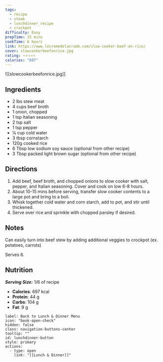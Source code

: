 ```yaml
---
tags:
  - recipe
  - steak
  - lunchdinner_recipe
  - crockpot
difficulty: Easy
prepTime: 15 mins
cookTime: 6 hours
link: https://www.lecremedelacrumb.com/slow-cooker-beef-on-rice/
cover: slowcookerbeefonrice.jpg
rating: ⭐️⭐️⭐️⭐️⭐️
calories: "697"
---
```


![[slowcookerbeefonrice.jpg]]
## Ingredients
- 2 lbs stew meat
- 4 cups beef broth
- 1 onion, chopped
- 1 tsp Italian seasoning
- 2 tsp salt
- 1 tsp pepper
- ¼ cup cold water
- 3 tbsp cornstarch
- 120g cooked rice
- 6 Tbsp low sodium soy sauce (optional from other recipe)
- 3 Tbsp packed light brown sugar (optional from other recipe)


## Directions
1. Add beef, beef broth, and chopped onions to slow cooker with salt, pepper, and Italian seasoning. Cover and cook on low 6-8 hours. 
2. About 10-15 mins before serving, transfer slow cooker contents to a large pot and bring to a boil. 
3. Whisk together cold water and corn starch, add to pot, and stir until thickened. 
4. Serve over rice and sprinkle with chopped parsley if desired.
## Notes
Can easily turn into beef stew by adding additional veggies to crockpot (ex. potatoes, carrots)

Serves 6.
## Nutrition
***Serving Size:*** 1/6 of recipe
- **Calories**: 697 kcal
- **Protein**: 44 g
- **Carbs**: 104 g
- **Fat**: 9 g


```meta-bind-button
label: Back to Lunch & Dinner Menu
icon: "book-open-check"
hidden: false
class: navigation-buttons-center
tooltip: ""
id: lunchdinner-button
style: primary
actions:
  - type: open
    link: "[[Lunch & Dinner]]"

```
 
